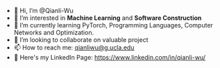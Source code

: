 - 👋 Hi, I’m @Qianli-Wu
- 👀 I’m interested in **Machine Learning** and **Software Construction**
- 🌱 I’m currently learning PyTorch, Programming Languages, Computer Networks and Optimization.
- 💞️ I’m looking to collaborate on valuable project
- 📫 How to reach me: qianliwu@g.ucla.edu
- 🤵 Here's my LinkedIn Page: https://www.linkedin.com/in/qianli-wu/

<!---
Qianli-Wu/Qianli-Wu is a ✨ special ✨ repository because its `README.md` (this file) appears on your GitHub profile.
You can click the Preview link to take a look at your changes.
--->
